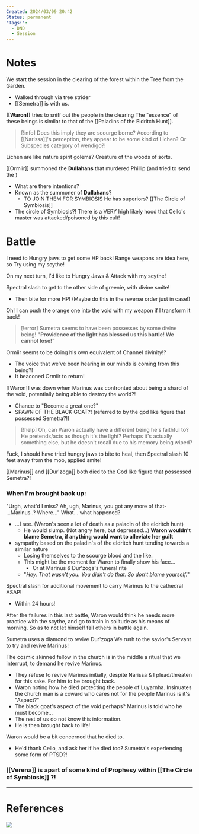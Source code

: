 ```yaml
---
Created: 2024/03/09 20:42
Status: permanent
"Tags:":
  - DND
  - Session
---
```

# Notes
We start the session in the clearing of the forest within the Tree from the Garden.
- Walked through via tree strider
- [[Semetra]] is with us.

**[[Waron]]** tries to sniff out the people in the clearing
The "essence" of these beings is similar to that of the [[Paladins of the Eldritch Hunt]].
> [!info] Does this imply they are scourge borne?
According to [[Narissa]]'s perception, they appear to be some kind of Lichen? Or Subspecies category of wendigo?!

Lichen are like nature spirit golems? Creature of the woods of sorts.

[[Ormiir]] summoned the **Dullahans** that murdered Phillip (and tried to send the )
- What are there intentions?
- Known as the summoner of **Dullahans**? 
	- TO JOIN THEM FOR SYMBIOSIS
He has superiors?
[[The Circle of Symbiosis]]
- The circle of Symbiosis?!
There is a VERY high likely hood that Cello's  master was attacked/poisoned by this cult!


# Battle
I need to Hungry jaws to get some HP back!
Range weapons are idea here, so Try using my scythe!

On my next turn, I'd like to Hungry Jaws & Attack with my scythe!

Spectral slash to get to the other side of greenie, with divine smite!
- Then bite for more HP! (Maybe do this in the reverse order just in case!)

Oh! I can push the orange one into the void with my weapon if I transform it back!

> [!error] Sumetra seems to have been possesses by some divine being!
>**"Providence of the light has blessed us this battle! We cannot lose!"**

Ormiir seems to be doing his own equivalent of Channel divinity!?
- The voice that we've been hearing in our minds is coming from this being?!
- It beaconed Ormiir to return!

[[Waron]] was down when Marinus was confronted about being a shard of the void, potentially being able to destroy the world?!
- Chance to "Become a great one?"
- SPAWN OF THE BLACK GOAT?! (referred to by the god like figure that possessed Semetra?!)

>[!help] Oh, can Waron actually have a different being he's faithful to? 
>He pretends/acts as though it's the light?
>Perhaps it's actually something else, but he doesn't recall due to his memory being wiped?

Fuck, I should have tried hungry jaws to bite to heal, then Spectral slash 10 feet away from the mob, applied smite!

[[Marinus]] and [[Dur'zoga]] both died to the God like figure that possessed Semetra?!

### When I'm brought back up:
"Urgh, what'd I miss? Ah, ugh, Marinus, you got any more of that- ...Marinus..? Where..."
What... what happened?
- ...I see. (Waron's seen a lot of death as a paladin of the eldritch hunt)
	- He would slump. (Not angry here, but depressed...)
**Waron wouldn't blame Semetra, if anything would want to alleviate her guilt**
- sympathy based on the paladin's of the eldritch hunt tending towards a similar nature
	- Losing themselves to the scourge blood and the like.
	- This might be the moment for Waron to finally show his face...
		- Or at Marinus & Dur'zoga's funeral rite
	- "*Hey. That wasn't you. You didn't do that. So don't blame yourself.*"

Spectral slash for additional movement to carry Marinus to the cathedral ASAP!
- Within 24 hours!

After the failures in this last battle, Waron would think he needs more practice with the scythe, and go to train in solitude as his means of morning. So as to not let himself fail others in battle again.

Sumetra uses a diamond to revive Dur'zoga
We rush to the savior's Servant to try and revive Marinus!

The cosmic skinned fellow in the church is in the middle a ritual that we interrupt, to demand he revive Marinus.
- They refuse to revive Marinus initially, despite
Narissa & I plead/threaten for this sake. For him to be brought back.
- Waron noting how he died protecting the people of Luyarnha. Insinuates the church man is a coward who cares not for the people
Marinus is it's "Aspect?"
- The black goat's aspect of the void perhaps?
Marinus is told who he must become...
- The rest of us do not know this information.
- He is then brought back to life!

Waron would be a bit concerned that he died to.
- He'd thank Cello, and ask her if he died too?
Sumetra's experiencing some form of PTSD?!

### [[Verena]] is apart of some kind of Prophesy within [[The Circle of Symbiosis]] ?!
---
# References
![](https://www.youtube.com/watch?v=d-FNaBvn-vo&list=PLmwaCUBw5TkIrGOm_CqB8MDqyrkhJmSse&index=15)